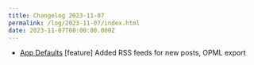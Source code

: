 ```yaml
---
title: Changelog 2023-11-07
permalink: /log/2023-11-07/index.html
date: 2023-11-07T00:00:00.000Z
---
```


- [App Defaults](https://defaults.rknight.me) [feature] Added RSS feeds for new posts, OPML export